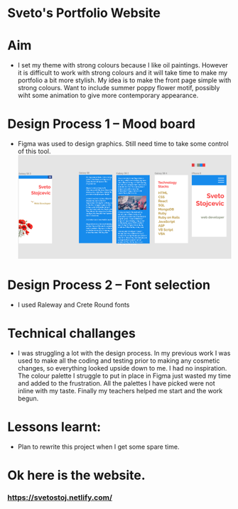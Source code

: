# Sveto's Portfolio Website


# Aim
- I set my theme with strong colours because I like oil paintings. However it is difficult to work with strong colours and it will take time to make my portfolio a bit more stylish. My idea is to make the front page simple with strong colours. Want to include summer poppy flower motif, possibly wiht some animation to give more contemporary appearance.


# Design Process 1 – Mood board
- Figma was used to design graphics. Still need time to take some control of this tool.
![Figma Design text](/portfolio_figma.png)
# Design Process 2 – Font selection  
- I used Raleway and Crete Round fonts


# Technical challanges
- I was struggling a lot with the design process. In my previous work I was used to make all the coding and testing prior to making any cosmetic changes, so everything looked upside down to me. I had no inspiration. The colour palette I struggle to put in place in Figma just wasted my time and added to the frustration. All the palettes I have picked were not inline with my taste.
Finally my teachers helped me start and the work begun.

# Lessons learnt:
- Plan to rewrite this project when I get some spare time.


# Ok here is the website.
### https://svetostoj.netlify.com/
